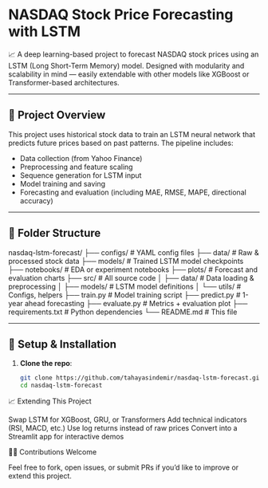 # NASDAQ Stock Price Forecasting with LSTM

📈 A deep learning-based project to forecast NASDAQ stock prices using an LSTM (Long Short-Term Memory) model. Designed with modularity and scalability in mind — easily extendable with other models like XGBoost or Transformer-based architectures.

---

## 🚀 Project Overview

This project uses historical stock data to train an LSTM neural network that predicts future prices based on past patterns. The pipeline includes:

- Data collection (from Yahoo Finance)
- Preprocessing and feature scaling
- Sequence generation for LSTM input
- Model training and saving
- Forecasting and evaluation (including MAE, RMSE, MAPE, directional accuracy)

---

## 🧱 Folder Structure

nasdaq-lstm-forecast/
├── configs/ # YAML config files
├── data/ # Raw & processed stock data
├── models/ # Trained LSTM model checkpoints
├── notebooks/ # EDA or experiment notebooks
├── plots/ # Forecast and evaluation charts
├── src/ # All source code
│ ├── data/ # Data loading & preprocessing
│ ├── models/ # LSTM model definitions
│ └── utils/ # Configs, helpers
├── train.py # Model training script
├── predict.py # 1-year ahead forecasting
├── evaluate.py # Metrics + evaluation plot
├── requirements.txt # Python dependencies
└── README.md # This file


---

## 🔧 Setup & Installation

1. **Clone the repo**:
   ```bash
   git clone https://github.com/tahayasindemir/nasdaq-lstm-forecast.git
   cd nasdaq-lstm-forecast


📈 Extending This Project

Swap LSTM for XGBoost, GRU, or Transformers
Add technical indicators (RSI, MACD, etc.)
Use log returns instead of raw prices
Convert into a Streamlit app for interactive demos


🙋‍♂️ Contributions Welcome

Feel free to fork, open issues, or submit PRs if you’d like to improve or extend this project.

